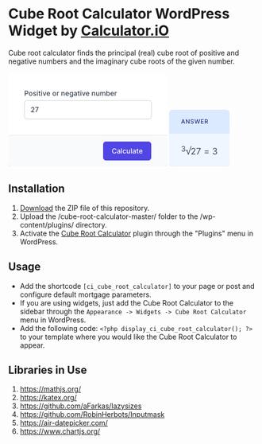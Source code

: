 # Cube Root Calculator WordPress Widget by [Calculator.iO](https://www.calculator.io/ "Calculator.iO Homepage")

Cube root calculator finds the principal (real) cube root of positive and negative numbers and the imaginary cube roots of the given number.

![Cube Root Calculator Input Form](/assets/images/screenshot-1.png "Cube Root Calculator Input Form")
![Cube Root Calculator Calculation Results](/assets/images/screenshot-2.png "Cube Root Calculator Calculation Results")

## Installation

1. [Download](https://github.com/pub-calculator-io/age-calculator/archive/refs/heads/master.zip) the ZIP file of this repository.
2. Upload the /cube-root-calculator-master/ folder to the /wp-content/plugins/ directory.
3. Activate the [Cube Root Calculator](https://www.calculator.io/cube-root-calculator/ "Cube Root Calculator Homepage") plugin through the "Plugins" menu in WordPress.

## Usage
* Add the shortcode `[ci_cube_root_calculator]` to your page or post and configure default mortgage parameters.
* If you are using widgets, just add the Cube Root Calculator to the sidebar through the `Appearance -> Widgets -> Cube Root Calculator` menu in WordPress.
* Add the following code: `<?php display_ci_cube_root_calculator(); ?>` to your template where you would like the Cube Root Calculator to appear.

## Libraries in Use
1. https://mathjs.org/
2. https://katex.org/
3. https://github.com/aFarkas/lazysizes
4. https://github.com/RobinHerbots/Inputmask
5. https://air-datepicker.com/
6. https://www.chartjs.org/
